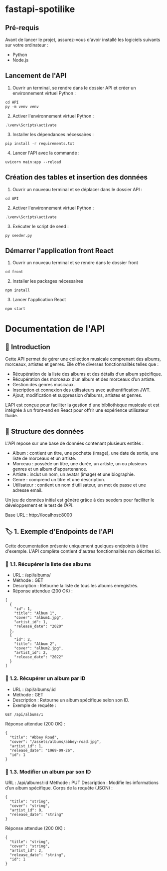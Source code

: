 # fastapi-spotilike

## Pré-requis 
Avant de lancer le projet, assurez-vous d'avoir installé les logiciels suivants sur votre ordinateur :
- Python
- Node.js

## Lancement de l'API
1. Ouvrir un terminal, se rendre dans le dossier API et créer un environnement virtuel Python :
```
cd API
py -m venv venv
```
2. Activer l'environnement virtuel Python :
```
.\venv\Scripts\activate
```
3. Installer les dépendances nécessaires :
```
pip install -r requirements.txt
```
4. Lancer l'API avec la commande :
```
uvicorn main:app --reload
```

## Création des tables et insertion des données 
1. Ouvrir un nouveau terminal et se déplacer dans le dossier API :
```
cd API
```
2. Activer l'environnement virtuel Python :
```
.\venv\Scripts\activate
```
3. Exécuter le script de seed :
```
py seeder.py
```

## Démarrer l'application front React
1. Ouvrir un nouveau terminal et se rendre dans le dossier front
```
cd front
```
2. Installer les packages nécessaires
```
npm install
```
3. Lancer l'application React
```
npm start
```

# Documentation de l'API
## 📌 Introduction
Cette API permet de gérer une collection musicale comprenant des albums, morceaux, artistes et genres. Elle offre diverses fonctionnalités telles que :
- Récupération de la liste des albums et des détails d’un album spécifique.
- Récupération des morceaux d’un album et des morceaux d’un artiste.
- Gestion des genres musicaux.
- Inscription et connexion des utilisateurs avec authentification JWT.
- Ajout, modification et suppression d’albums, artistes et genres.

L’API est conçue pour faciliter la gestion d'une bibliothèque musicale et est intégrée à un front-end en React pour offrir une expérience utilisateur fluide.

## 📂 Structure des données
L'API repose sur une base de données contenant plusieurs entités :
- Album : contient un titre, une pochette (image), une date de sortie, une liste de morceaux et un artiste.
- Morceau : possède un titre, une durée, un artiste, un ou plusieurs genres et un album d'appartenance.
- Artiste : inclut un nom, un avatar (image) et une biographie.
- Genre : comprend un titre et une description.
- Utilisateur : contient un nom d’utilisateur, un mot de passe et une adresse email.

Un jeu de données initial est généré grâce à des seeders pour faciliter le développement et le test de l’API.

Base URL : http://localhost:8000

## 🏷️ 1. Exemple d'Endpoints de l'API
Cette documentation présente uniquement quelques endpoints à titre d'exemple. L'API complète contient d'autres fonctionnalités non décrites ici.

### 🔹 1.1. Récupérer la liste des albums
- URL : /api/albums/
- Méthode : GET
- Description : Retourne la liste de tous les albums enregistrés.
- Réponse attendue (200 OK) :
```
[
  {
    "id": 1,
    "title": "Album 1",
    "cover": "album1.jpg",
    "artist_id": 1,
    "release_date": "2020"
  },
  {
    "id": 2,
    "title": "Album 2",
    "cover": "album2.jpg",
    "artist_id": 2,
    "release_date": "2022"
  }
]
```

### 🔹 1.2. Récupérer un album par ID
- URL : /api/albums/:id
- Méthode : GET
- Description : Retourne un album spécifique selon son ID.
- Exemple de requête :
```
GET /api/albums/1
```

Réponse attendue (200 OK) :
```
{
  "title": "Abbey Road",
  "cover": "/assets/albums/abbey-road.jpg",
  "artist_id": 1,
  "release_date": "1969-09-26",
  "id": 1
}
```

### 🔹 1.3. Modifier un album par son ID

URL : /api/albums/:id
Méthode : PUT
Description : Modifie les informations d’un album spécifique.
Corps de la requête (JSON) :
```
{
  "title": "string",
  "cover": "string",
  "artist_id": 0,
  "release_date": "string"
}
```

Réponse attendue (200 OK) :
```
{
  "title": "string",
  "cover": "string",
  "artist_id": 2,
  "release_date": "string",
  "id": 1
}
```
